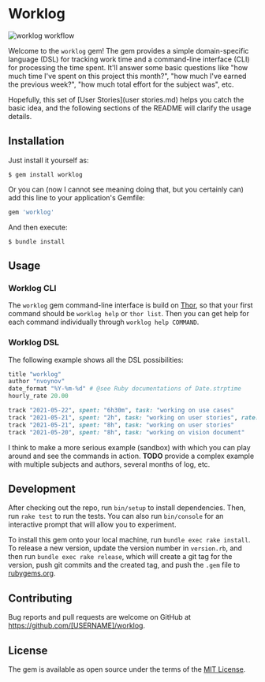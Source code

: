 # Worklog

![worklog workflow](https://github.com/github/nvoynov/worklog/workflows/main.yml/badge.svg)

Welcome to the `worklog` gem! The gem provides a simple domain-specific language (DSL) for tracking work time and a command-line interface (CLI) for processing the time spent. It'll answer some basic questions like "how much time I've spent on this project this month?", "how much I've earned the previous week?", "how much total effort for the subject was", etc.

Hopefully, this set of [User Stories](user stories.md) helps you catch the basic idea, and the following sections of the README will clarify the usage details.

## Installation

Just install it yourself as:

    $ gem install worklog

Or you can (now I cannot see meaning doing that, but you certainly can) add this line to your application's Gemfile:

```ruby
gem 'worklog'
```

And then execute:

    $ bundle install

## Usage

### Worklog CLI

The `worklog` gem command-line interface is build on [Thor](https://github.com/rails/thor), so that your first command should be `worklog help` or `thor list`. Then you can get help for each command individually through `worklog help COMMAND`.

### Worklog DSL

The following example shows all the DSL possibilities:

```ruby
title "worklog"
author "nvoynov"
date_format "%Y-%m-%d" # @see Ruby documentations of Date.strptime
hourly_rate 20.00

track "2021-05-22", spent: "6h30m", task: "working on use cases"
track "2021-05-21", spent: "2h", task: "working on user stories", rate: 30 # this is an special hourly rate for overtime
track "2021-05-21", spent: "8h", task: "working on user stories"
track "2021-05-20", spent: "8h", task: "working on vision document"
```

I think to make a more serious example (sandbox) with which you can play around and see the commands in action. __TODO__ provide a complex example with multiple subjects and authors, several months of log, etc.

## Development

After checking out the repo, run `bin/setup` to install dependencies. Then, run `rake test` to run the tests. You can also run `bin/console` for an interactive prompt that will allow you to experiment.

To install this gem onto your local machine, run `bundle exec rake install`. To release a new version, update the version number in `version.rb`, and then run `bundle exec rake release`, which will create a git tag for the version, push git commits and the created tag, and push the `.gem` file to [rubygems.org](https://rubygems.org).

## Contributing

Bug reports and pull requests are welcome on GitHub at https://github.com/[USERNAME]/worklog.

## License

The gem is available as open source under the terms of the [MIT License](https://opensource.org/licenses/MIT).
